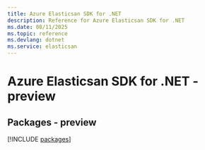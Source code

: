 ```yaml
---
title: Azure Elasticsan SDK for .NET
description: Reference for Azure Elasticsan SDK for .NET
ms.date: 08/11/2025
ms.topic: reference
ms.devlang: dotnet
ms.service: elasticsan
---
```

# Azure Elasticsan SDK for .NET - preview
## Packages - preview
[!INCLUDE [packages](elasticsan-index.md)]